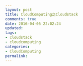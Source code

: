 ```yaml
---
layout: post
title: CloudComputing之Cloudstack
comments: true
date: 2016-04-05 22:02:24
updated:
tags:
- cloudstack
- cloudcomputing
categories:
- CloudComputing
permalink:
---
```

